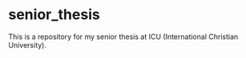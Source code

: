 # senior_thesis

This is a repository for my senior thesis at ICU (International Christian University).
